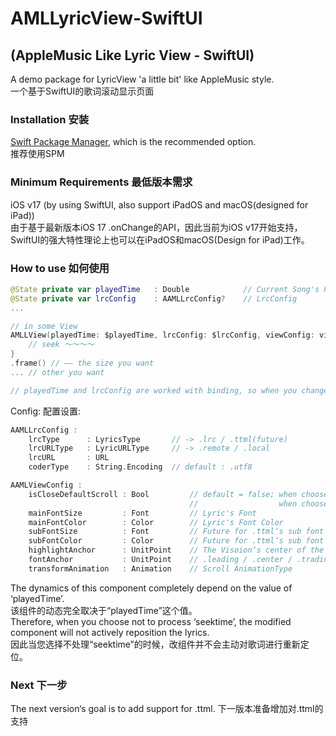 # AMLLyricView-SwiftUI   
## (AppleMusic Like Lyric View - SwiftUI)
A demo package for LyricView 'a little bit' like AppleMusic style.  
一个基于SwiftUI的歌词滚动显示页面

### Installation 安装
[Swift Package Manager](https://github.com/lycliyichao/AMLLyricView-SwiftUI.git), which is the recommended option.  
推荐使用SPM

### Minimum Requirements 最低版本需求
iOS v17 (by using SwiftUI, also support iPadOS and macOS(designed for iPad))  
由于基于最新版本iOS 17 .onChange的API，因此当前为iOS v17开始支持，SwiftUI的强大特性理论上也可以在iPadOS和macOS(Design for iPad)工作。  

### How to use 如何使用
```Swift
@State private var playedTime   : Double            // Current Song's Played-Time by your MusicPlayer :)
@State private var lrcConfig    : AAMLLrcConfig?    // LrcConfig
...

// in some View
AMLLView(playedTime: $playedTime, lrcConfig: $lrcConfig, viewConfig: viewConfig(optional)) { seekTime in
    // seek ～～～～
}
.frame() // —— the size you want
... // other you want

// playedTime and lrcConfig are worked with binding, so when you change the song, it can also change the lyrics with the config change.

```
Config: 配置设置:
```Swift
AAMLLrcConfig :
    lrcType      : LyricsType       // -> .lrc / .ttml(future)
    lrcURLType   : LyricURLType     // -> .remote / .local
    lrcURL       : URL              
    coderType    : String.Encoding  // default : .utf8
```
```Swift
AAMLViewConfig :
    isCloseDefaultScroll : Bool         // default = false; when choosed false -> the scrollview is based on it's own scroll behaviour
                                        //                  when choosed true  -> the scrollview need longpress then scroll
    mainFontSize         : Font         // Lyric's Font
    mainFontColor        : Color        // Lyric's Font Color
    subFontSize          : Font         // Future for .ttml‘s sub font
    subFontColor         : Color        // Future for .ttml‘s sub font
    highlightAnchor      : UnitPoint    // The Visoion‘s center of the highlighted(current) Cell
    fontAnchor           : UnitPoint    // .leading / .center / .trading
    transformAnimation   : Animation    // Scroll AnimationType
```
The dynamics of this component completely depend on the value of ‘playedTime’.  
该组件的动态完全取决于“playedTime”这个值。  
Therefore, when you choose not to process ‘seektime’, the modified component will not actively reposition the lyrics.  
因此当您选择不处理“seektime”的时候，改组件并不会主动对歌词进行重新定位。  

### Next 下一步
The next version‘s goal is to add support for .ttml. 下一版本准备增加对.ttml的支持

